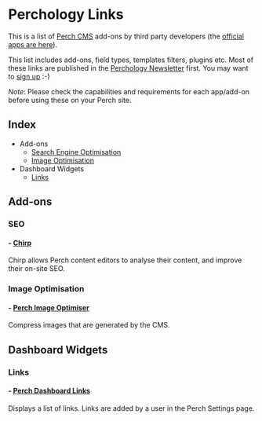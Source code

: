 # Perchology Links

This is a list of [Perch CMS](https://grabaperch) add-ons by third party developers (the [official apps are here](https://addons.perchcms.com)).

This list includes add-ons, field types, templates filters, plugins etc. Most of these links are published in the [Perchology Newsletter](https://perchology.curated.co) first. You may want to [sign up](https://perchology.curated.co) :-)

_Note_: Please check the capabilities and requirements for each app/add-on before using these on your Perch site.

## Index

- Add-ons
	- [Search Engine Optimisation](#seo)
	- [Image Optimisation](#image-optimisation)
- Dashboard Widgets
	- [Links](#links)
  
## Add-ons

### SEO

#### - [Chirp](https://grabachirp.com) 
Chirp allows Perch content editors to analyse their content, and improve their on-site SEO.

### Image Optimisation

#### - [Perch Image Optimiser](https://github.com/RedFinch/Perch-Image-Optim)
Compress images that are generated by the CMS.

## Dashboard Widgets

### Links

#### - [Perch Dashboard Links](https://github.com/clivewalker/Perch-Dashboard-Links-Widget)
Displays a list of links. Links are added by a user in the Perch Settings page.

